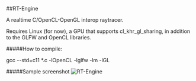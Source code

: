 ##RT-Engine

A realtime C/OpenCL-OpenGL interop raytracer.

Requires Linux (for now), a GPU that supports cl_khr_gl_sharing, in addition to the GLFW and OpenCL libraries.

#####How to compile:

gcc --std=c11 *.c -lOpenCL -lglfw -lm -lGL

#####Sample screenshot
![RT-Engine]( http://i.imgur.com/0haa75V.png )